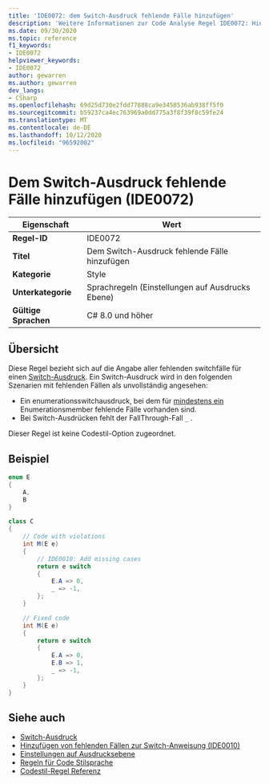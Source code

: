 ```yaml
---
title: 'IDE0072: dem Switch-Ausdruck fehlende Fälle hinzufügen'
description: 'Weitere Informationen zur Code Analyse Regel IDE0072: Hinzufügen von fehlenden Fällen zum Switch-Ausdruck'
ms.date: 09/30/2020
ms.topic: reference
f1_keywords:
- IDE0072
helpviewer_keywords:
- IDE0072
author: gewarren
ms.author: gewarren
dev_langs:
- CSharp
ms.openlocfilehash: 69d25d730e2fdd77888ca9e3458536ab938ff5f0
ms.sourcegitcommit: b59237ca4ec763969a0dd775a3f8f39f8c59fe24
ms.translationtype: MT
ms.contentlocale: de-DE
ms.lasthandoff: 10/12/2020
ms.locfileid: "96592002"
---
```

# <a name="add-missing-cases-to-switch-expression-ide0072"></a>Dem Switch-Ausdruck fehlende Fälle hinzufügen (IDE0072)

|Eigenschaft|Wert|
|-|-|
| **Regel-ID** | IDE0072 |
| **Titel** | Dem Switch-Ausdruck fehlende Fälle hinzufügen |
| **Kategorie** | Style |
| **Unterkategorie** | Sprachregeln (Einstellungen auf Ausdrucks Ebene) |
| **Gültige Sprachen** | C# 8.0 und höher |

## <a name="overview"></a>Übersicht

Diese Regel bezieht sich auf die Angabe aller fehlenden switchfälle für einen [Switch-Ausdruck](../../../csharp/language-reference/operators/switch-expression.md). Ein Switch-Ausdruck wird in den folgenden Szenarien mit fehlenden Fällen als unvollständig angesehen:

- Ein enumerationsswitchausdruck, bei dem für [mindestens ein](../../../csharp/language-reference/builtin-types/enum.md) Enumerationsmember fehlende Fälle vorhanden sind.
- Bei Switch-Ausdrücken fehlt der FallThrough-Fall `_` .

Dieser Regel ist keine Codestil-Option zugeordnet.

## <a name="example"></a>Beispiel

```csharp
enum E
{
    A,
    B
}

class C
{
    // Code with violations
    int M(E e)
    {
        // IDE0010: Add missing cases
        return e switch
        {
            E.A => 0,
            _ => -1,
        };
    }

    // Fixed code
    int M(E e)
    {
        return e switch
        {
            E.A => 0,
            E.B => 1,
            _ => -1,
        };
    }
}
```

## <a name="see-also"></a>Siehe auch

- [Switch-Ausdruck](../../../csharp/language-reference/operators/switch-expression.md)
- [Hinzufügen von fehlenden Fällen zur Switch-Anweisung (IDE0010)](ide0010.md)
- [Einstellungen auf Ausdrucksebene](expression-level-preferences.md)
- [Regeln für Code Stilsprache](language-rules.md)
- [Codestil-Regel Referenz](index.md)
